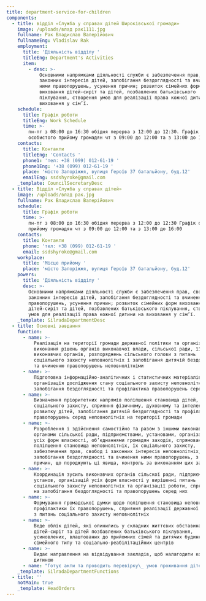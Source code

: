 ```yaml
---
title: department-service-for-children
components:
  - title: відділ «Служба у справах дітей Широківської громади»
    image: /uploads/влад рак1111.jpg
    fullname: Рак Владислав Валерійович
    fullnameEng: Vladislav Rak
    employment:
      title: 'Діяльність відділу '
      titleEng: Department's Activities
      item:
        - desc: >-
            Основними напрямками діяльності служби є забезпечення прав, свобод і
            законних інтересів дітей, запобігання бездоглядності та вчинення
            ними правопорушень, усунення причин; розвиток сімейних форм
            виховання дітей-сиріт та дітей, позбавлених батьківського
            піклування, створення умов для реалізації права кожної дитини на
            виховання у сім’ї.
    schedule:
      title: Графік роботи
      titleEng: Work Schedule
      time: >-
        пн-пт з 08:00 до 16:30 обідня перерва з 12:00 до 12:30. Графік
        особистого прийому громадян чт з 09:00 до 12:00 та з 13:00 до 16:00
    contacts:
      title: Контакти
      titleEng: 'Contacts '
      phone1: 'тел: +38 (099) 012-61-19 '
      phone1Eng: '+38 (099) 012-61-19 '
      place: 'місто Запоріжжя, вулиця Героїв 37 батальйону, буд.12'
      emailEng: ssdshyroke@gmail.com
    _template: CouncilSecretaryDesc
  - title: Відділ «Служба у справах дітей»
    image: /uploads/влад рак.jpg
    fullname: Рак Владислав Валерійович
    schedule:
      title: Графік роботи
      time: >-
        пн-пт з 08:00 до 16:30 обідня перерва з 12:00 до 12:30 Графік особистого
        прийому громадян чт з 09:00 до 12:00 та з 13:00 до 16:00
    contacts:
      title: Контакти
      phone: 'тел: +38 (099) 012-61-19 '
      email: ssdshyroke@gmail.com
    workplace:
      title: 'Місце прийому '
      place: 'місто Запоріжжя, вулиця Героїв 37 батальйону, буд.12'
    powers:
      title: 'Діяльність відділу '
      desc: >-
        Основними напрямками діяльності служби є забезпечення прав, свобод і
        законних інтересів дітей, запобігання бездоглядності та вчинення ними
        правопорушень, усунення причин; розвиток сімейних форм виховання
        дітей-сиріт та дітей, позбавлених батьківського піклування, створення
        умов для реалізації права кожної дитини на виховання у сім’ї.
    _template: SilradaDepartmentDesc
  - title: Основні завдання
    function:
      - name: >-
          Реалізація на території громади державної політики та організація
          виконання рішень органів виконавчої влади, сільської ради, її
          виконавчих органів, розпоряджень сільського голови з питань
          соціального захисту неповнолітніх і запобігання дитячій бездоглядності
          та вчиненню правопорушень неповнолітніми
      - name: >-
          Підготовка інформаційно-аналітичних і статистичних матеріалів,
          організація дослідження стану соціального захисту неповнолітніх,
          запобігання бездоглядності та профілактика правопорушень серед них
      - name: >-
          Визначення пріоритетних напрямів поліпшення становища дітей, їх
          соціального захисту, сприяння фізичному, духовному та інтелектуальному
          розвитку дітей, запобігання дитячій бездоглядності та профілактика
          правопорушень серед неповнолітніх на території громади
      - name: >-
          Розроблення і здійснення самостійно та разом з іншими виконавчими
          органами сільської ради, підприємствами, установами, організаціями
          усіх форм власності, об’єднаннями громадян заходів, спрямованих на
          поліпшення становища неповнолітніх, їх соціального захисту,
          забезпечення прав, свобод і законних інтересів неповнолітніх,
          запобігання бездоглядності та вчинення ними правопорушень, з усунення
          причин, що породжують ці явища, контроль за виконанням цих заходів
      - name: >-
          Координація зусиль виконавчих органів сільскої ради, підприємств,
          установ, організацій усіх форм власності у вирішенні питань
          соціального захисту неповнолітніх та організації роботи, спрямованої
          на запобігання бездоглядності та правопорушень серед них
      - name: >-
          Формування громадської думки щодо поліпшення становища неповнолітніх,
          профілактики їх правопорушень, сприяння реалізації державної політики
          з питань соціального захисту неповнолітніх
      - name: >-
          Веде облік дітей, які опинились у складних життєвих обставинах,
          дітей-сиріт та дітей позбавлених батьківського піклування,
          усиновлених, влаштованих до прийомних сімей та дитячих будинків
          сімейного типу та соціально-реабілітаційних центрів
      - name: >-
          Видає направлення на відвідування закладів, щоб налагодити контакт з
          дитиною
      - name: "Готує акти та проводить перевірку\_ умов проживання дітей.\_"
    _template: SilradaDepartmentFunctions
  - title: ''
    notMain: true
    _template: HeadOrders
---
```



